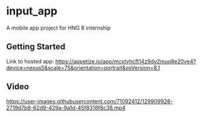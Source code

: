 # input_app

A mobile app project for HNG 8 internship

## Getting Started

Link to hosted app:
https://appetize.io/app/mcxtyhcft14z9dv2muq8e20ye4?device=nexus5&scale=75&orientation=portrait&osVersion=8.1

## Video 

https://user-images.githubusercontent.com/71092412/129909928-2719d7b8-62d9-429a-9a1d-45f8318f8c38.mp4

